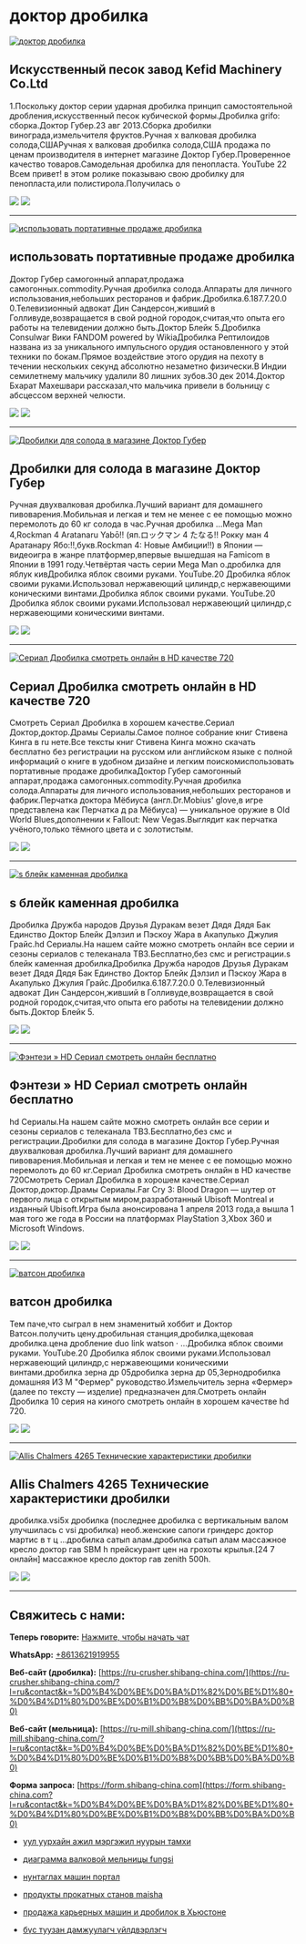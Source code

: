 # доктор дробилка

<a href="https://swt.shibang-china.com/?l=ru&img&k=%D0%B4%D0%BE%D0%BA%D1%82%D0%BE%D1%80+%D0%B4%D1%80%D0%BE%D0%B1%D0%B8%D0%BB%D0%BA%D0%B0" target="_blank">![доктор дробилка](http://static.shibang-china.com/all-800x300/267.jpg)</a>

## Искусственный песок завод Kefid Machinery Co.Ltd
1.Поскольку доктор серии ударная дробилка принцип самостоятельной дробления,искусственный песок кубической формы.Дробилка grifo: сборка.Доктор Губер.23 авг 2013.Сборка дробилки винограда,измельчителя фруктов.Ручная х валковая дробилка солода,СШАРучная х валковая дробилка солода,США продажа по ценам производителя в интернет магазине Доктор Губер.Проверенное качество товаров.Самодельная дробилка для пенопласта. YouTube 22 Всем привет! в этом ролике показываю свою дробилку для пенопласта,или полистирола.Получилась о


<a href="https://whatsapp.shibangsoft.com/WhatsApp.php" target="_blank" title="WhatsApp">![](http://static.shibang-china.com/icon/whatsapp.png)</a> <a href="https://swt.shibang-china.com/?l=ru&icon&k=%D0%B4%D0%BE%D0%BA%D1%82%D0%BE%D1%80+%D0%B4%D1%80%D0%BE%D0%B1%D0%B8%D0%BB%D0%BA%D0%B0" target="_blank">![](http://static.shibang-china.com/icon/chat-ru.png)</a>

---

<a href="https://swt.shibang-china.com/?l=ru&img&k=%D0%B4%D0%BE%D0%BA%D1%82%D0%BE%D1%80+%D0%B4%D1%80%D0%BE%D0%B1%D0%B8%D0%BB%D0%BA%D0%B0" target="_blank">![использовать портативные продаже дробилка](http://static.shibang-china.com/all-800x300/1277.jpg)</a>

## использовать портативные продаже дробилка
Доктор Губер самогонный аппарат,продажа самогонных.commodity.Ручная дробилка солода.Аппараты для личного использования,небольших ресторанов и фабрик.Дробилка.6.187.7.20.0 0.Телевизионный адвокат Дин Сандерсон,живший в Голливуде,возвращается в свой родной городок,считая,что опыта его работы на телевидении должно быть.Доктор Блейк 5.Дробилка Consulwar Вики FANDOM powered by WikiaДробилка Рептилоидов названа из за уникального импульсного орудия остановленного у этой техники по бокам.Прямое воздействие этого орудия на пехоту в течении нескольких секунд абсолютно незаметно физически.В Индии семилетнему мальчику удалили 80 лишних зубов.30 дек 2014.Доктор Бхарат Махешвари рассказал,что мальчика привели в больницу с абсцессом верхней челюсти.


<a href="https://whatsapp.shibangsoft.com/WhatsApp.php" target="_blank" title="WhatsApp">![](http://static.shibang-china.com/icon/whatsapp.png)</a> <a href="https://swt.shibang-china.com/?l=ru&icon&k=%D0%B4%D0%BE%D0%BA%D1%82%D0%BE%D1%80+%D0%B4%D1%80%D0%BE%D0%B1%D0%B8%D0%BB%D0%BA%D0%B0" target="_blank">![](http://static.shibang-china.com/icon/chat-ru.png)</a>

---

<a href="https://swt.shibang-china.com/?l=ru&img&k=%D0%B4%D0%BE%D0%BA%D1%82%D0%BE%D1%80+%D0%B4%D1%80%D0%BE%D0%B1%D0%B8%D0%BB%D0%BA%D0%B0" target="_blank">![Дробилки для солода в магазине Доктор Губер](http://static.shibang-china.com/all-800x300/261.jpg)</a>

## Дробилки для солода в магазине Доктор Губер
Ручная двухвалковая дробилка.Лучший вариант для домашнего пивоварения.Мобильная и легкая и тем не менее с ее помощью можно перемолоть до 60 кг солода в час.Ручная дробилка …Mega Man 4,Rockman 4 Aratanaru Yabō!! (яп.ロックマン 4 たなる!! Рокку ман 4 Аратанару Ябо:!!,букв.Rockman 4: Новые Амбиции!!) в Японии — видеоигра в жанре платформер,впервые вышедшая на Famicom в Японии в 1991 году.Четвёртая часть серии Mega Man о.дробилка для яблук кивДробилка яблок своими руками. YouTube.20 Дробилка яблок своими руками.Использовал нержавеющий цилиндр,с нержавеющими коническими винтами.Дробилка яблок своими руками. YouTube.20 Дробилка яблок своими руками.Использовал нержавеющий цилиндр,с нержавеющими коническими винтами.


<a href="https://whatsapp.shibangsoft.com/WhatsApp.php" target="_blank" title="WhatsApp">![](http://static.shibang-china.com/icon/whatsapp.png)</a> <a href="https://swt.shibang-china.com/?l=ru&icon&k=%D0%B4%D0%BE%D0%BA%D1%82%D0%BE%D1%80+%D0%B4%D1%80%D0%BE%D0%B1%D0%B8%D0%BB%D0%BA%D0%B0" target="_blank">![](http://static.shibang-china.com/icon/chat-ru.png)</a>

---

<a href="https://swt.shibang-china.com/?l=ru&img&k=%D0%B4%D0%BE%D0%BA%D1%82%D0%BE%D1%80+%D0%B4%D1%80%D0%BE%D0%B1%D0%B8%D0%BB%D0%BA%D0%B0" target="_blank">![Сериал Дробилка смотреть онлайн в HD качестве 720](http://static.shibang-china.com/all-800x300/880.jpg)</a>

## Сериал Дробилка смотреть онлайн в HD качестве 720
Смотреть Сериал Дробилка в хорошем качестве.Сериал Доктор,доктор.Драмы Сериалы.Самое полное собрание книг Стивена Кинга в ru нете.Все тексты книг Стивена Кинга можно скачать бесплатно без регистрации на русском или английском языке с полной информаций о книге в удобном дизайне и легким поискомиспользовать портативные продаже дробилкаДоктор Губер самогонный аппарат,продажа самогонных.commodity.Ручная дробилка солода.Аппараты для личного использования,небольших ресторанов и фабрик.Перчатка доктора Мёбиуса (англ.Dr.Mobius' glove,в игре представлена как Перчатка д ра Мёбиуса) — уникальное оружие в Old World Blues,дополнении к Fallout: New Vegas.Выглядит как перчатка учёного,только тёмного цвета и с золотистым.


<a href="https://whatsapp.shibangsoft.com/WhatsApp.php" target="_blank" title="WhatsApp">![](http://static.shibang-china.com/icon/whatsapp.png)</a> <a href="https://swt.shibang-china.com/?l=ru&icon&k=%D0%B4%D0%BE%D0%BA%D1%82%D0%BE%D1%80+%D0%B4%D1%80%D0%BE%D0%B1%D0%B8%D0%BB%D0%BA%D0%B0" target="_blank">![](http://static.shibang-china.com/icon/chat-ru.png)</a>

---

<a href="https://swt.shibang-china.com/?l=ru&img&k=%D0%B4%D0%BE%D0%BA%D1%82%D0%BE%D1%80+%D0%B4%D1%80%D0%BE%D0%B1%D0%B8%D0%BB%D0%BA%D0%B0" target="_blank">![s блейк каменная дробилка](http://static.shibang-china.com/all-800x300/1328.jpg)</a>

## s блейк каменная дробилка
Дробилка Дружба народов Друзья Дуракам везет Дядя Дядя Бак Единство Доктор Блейк Дэлзил и Пэскоу Жара в Акапулько Джулия Грайс.hd Сериалы.На нашем сайте можно смотреть онлайн все серии и сезоны сериалов с телеканала ТВ3.Бесплатно,без смс и регистрации.s блейк каменная дробилкаДробилка Дружба народов Друзья Дуракам везет Дядя Дядя Бак Единство Доктор Блейк Дэлзил и Пэскоу Жара в Акапулько Джулия Грайс.Дробилка.6.187.7.20.0 0.Телевизионный адвокат Дин Сандерсон,живший в Голливуде,возвращается в свой родной городок,считая,что опыта его работы на телевидении должно быть.Доктор Блейк 5.


<a href="https://whatsapp.shibangsoft.com/WhatsApp.php" target="_blank" title="WhatsApp">![](http://static.shibang-china.com/icon/whatsapp.png)</a> <a href="https://swt.shibang-china.com/?l=ru&icon&k=%D0%B4%D0%BE%D0%BA%D1%82%D0%BE%D1%80+%D0%B4%D1%80%D0%BE%D0%B1%D0%B8%D0%BB%D0%BA%D0%B0" target="_blank">![](http://static.shibang-china.com/icon/chat-ru.png)</a>

---

<a href="https://swt.shibang-china.com/?l=ru&img&k=%D0%B4%D0%BE%D0%BA%D1%82%D0%BE%D1%80+%D0%B4%D1%80%D0%BE%D0%B1%D0%B8%D0%BB%D0%BA%D0%B0" target="_blank">![Фэнтези &#187; HD Сериал смотреть онлайн бесплатно](http://static.shibang-china.com/all-800x300/222.jpg)</a>

## Фэнтези &#187; HD Сериал смотреть онлайн бесплатно
hd Сериалы.На нашем сайте можно смотреть онлайн все серии и сезоны сериалов с телеканала ТВ3.Бесплатно,без смс и регистрации.Дробилки для солода в магазине Доктор Губер.Ручная двухвалковая дробилка.Лучший вариант для домашнего пивоварения.Мобильная и легкая и тем не менее с ее помощью можно перемолоть до 60 кг.Сериал Дробилка смотреть онлайн в HD качестве 720Смотреть Сериал Дробилка в хорошем качестве.Сериал Доктор,доктор.Драмы Сериалы.Far Cry 3: Blood Dragon — шутер от первого лица с открытым миром,разработанный Ubisoft Montreal и изданный Ubisoft.Игра была анонсирована 1 апреля 2013 года,а вышла 1 мая того же года в России на платформах PlayStation 3,Xbox 360 и Microsoft Windows.


<a href="https://whatsapp.shibangsoft.com/WhatsApp.php" target="_blank" title="WhatsApp">![](http://static.shibang-china.com/icon/whatsapp.png)</a> <a href="https://swt.shibang-china.com/?l=ru&icon&k=%D0%B4%D0%BE%D0%BA%D1%82%D0%BE%D1%80+%D0%B4%D1%80%D0%BE%D0%B1%D0%B8%D0%BB%D0%BA%D0%B0" target="_blank">![](http://static.shibang-china.com/icon/chat-ru.png)</a>

---

<a href="https://swt.shibang-china.com/?l=ru&img&k=%D0%B4%D0%BE%D0%BA%D1%82%D0%BE%D1%80+%D0%B4%D1%80%D0%BE%D0%B1%D0%B8%D0%BB%D0%BA%D0%B0" target="_blank">![ватсон дробилка](http://static.shibang-china.com/all-800x300/927.jpg)</a>

## ватсон дробилка
Тем паче,что сыграл в нем знаменитый хоббит и Доктор Ватсон.получить цену.дробильная станция,дробилка,щековая дробилка.цена дробление duo link watson &#183; …Дробилка яблок своими руками. YouTube.20 Дробилка яблок своими руками.Использовал нержавеющий цилиндр,с нержавеющими коническими винтами.дробилка зерна др 05дробилка зерна др 05,Зернодробилка домашняя ИЗ М &quot;Фермер&quot; руководство.Измельчитель зерна &#171;Фермер&#187; (далее по тексту — изделие) предназначен для.Смотреть онлайн Дробилка 10 серия на киного смотреть онлайн в хорошем качестве hd 720.


<a href="https://whatsapp.shibangsoft.com/WhatsApp.php" target="_blank" title="WhatsApp">![](http://static.shibang-china.com/icon/whatsapp.png)</a> <a href="https://swt.shibang-china.com/?l=ru&icon&k=%D0%B4%D0%BE%D0%BA%D1%82%D0%BE%D1%80+%D0%B4%D1%80%D0%BE%D0%B1%D0%B8%D0%BB%D0%BA%D0%B0" target="_blank">![](http://static.shibang-china.com/icon/chat-ru.png)</a>

---

<a href="https://swt.shibang-china.com/?l=ru&img&k=%D0%B4%D0%BE%D0%BA%D1%82%D0%BE%D1%80+%D0%B4%D1%80%D0%BE%D0%B1%D0%B8%D0%BB%D0%BA%D0%B0" target="_blank">![Allis Chalmers 4265 Технические характеристики дробилки](http://static.shibang-china.com/all-800x300/715.jpg)</a>

## Allis Chalmers 4265 Технические характеристики дробилки
дробилка.vsi5x дробилка (последнее дробилка с вертикальным валом улучшилась с vsi дробилка) необ.женские сапоги гриндерс доктор мартис в т ц …дробилка сатып алам.дробилка сатып алам массажное кресло доктор гав SBM h прейскурант цен на грохоты крылья.[24 7 онлайн] массажное кресло доктор гав zenith 500h.

<a href="https://whatsapp.shibangsoft.com/WhatsApp.php" target="_blank" title="WhatsApp">![](http://static.shibang-china.com/icon/whatsapp.png)</a> <a href="https://swt.shibang-china.com/?l=ru&icon&k=%D0%B4%D0%BE%D0%BA%D1%82%D0%BE%D1%80+%D0%B4%D1%80%D0%BE%D0%B1%D0%B8%D0%BB%D0%BA%D0%B0" target="_blank">![](http://static.shibang-china.com/icon/chat-ru.png)</a>

---
## Свяжитесь с нами:

**Теперь говорите:** [Нажмите, чтобы начать чат](https://swt.shibang-china.com?l=ru&contact&k=%D0%B4%D0%BE%D0%BA%D1%82%D0%BE%D1%80+%D0%B4%D1%80%D0%BE%D0%B1%D0%B8%D0%BB%D0%BA%D0%B0)

**WhatsApp:**  [+8613621919955](https://whatsapp.shibangsoft.com/WhatsApp.php)

**Веб-сайт (дробилка):** [https://ru-crusher.shibang-china.com/](https://ru-crusher.shibang-china.com/?l=ru&contact&k=%D0%B4%D0%BE%D0%BA%D1%82%D0%BE%D1%80+%D0%B4%D1%80%D0%BE%D0%B1%D0%B8%D0%BB%D0%BA%D0%B0)

**Веб-сайт (мельница):** [https://ru-mill.shibang-china.com/](https://ru-mill.shibang-china.com/?l=ru&contact&k=%D0%B4%D0%BE%D0%BA%D1%82%D0%BE%D1%80+%D0%B4%D1%80%D0%BE%D0%B1%D0%B8%D0%BB%D0%BA%D0%B0)

**Форма запроса:** [https://form.shibang-china.com](https://form.shibang-china.com?l=ru&contact&k=%D0%B4%D0%BE%D0%BA%D1%82%D0%BE%D1%80+%D0%B4%D1%80%D0%BE%D0%B1%D0%B8%D0%BB%D0%BA%D0%B0)

* [уул уурхайн ажил мэргэжил нуурын тамхи](../130/%D1%83%D1%83%D0%BB%20%D1%83%D1%83%D1%80%D1%85%D0%B0%D0%B9%D0%BD%20%D0%B0%D0%B6%D0%B8%D0%BB%20%D0%BC%D1%8D%D1%80%D0%B3%D1%8D%D0%B6%D0%B8%D0%BB%20%D0%BD%D1%83%D1%83%D1%80%D1%8B%D0%BD%20%D1%82%D0%B0%D0%BC%D1%85%D0%B8.md)

* [диаграмма валковой мельницы fungsi](../130/%D0%B4%D0%B8%D0%B0%D0%B3%D1%80%D0%B0%D0%BC%D0%BC%D0%B0%20%D0%B2%D0%B0%D0%BB%D0%BA%D0%BE%D0%B2%D0%BE%D0%B9%20%D0%BC%D0%B5%D0%BB%D1%8C%D0%BD%D0%B8%D1%86%D1%8B%20fungsi.md)

* [нунтаглах машин портал](../130/%D0%BD%D1%83%D0%BD%D1%82%D0%B0%D0%B3%D0%BB%D0%B0%D1%85%20%D0%BC%D0%B0%D1%88%D0%B8%D0%BD%20%D0%BF%D0%BE%D1%80%D1%82%D0%B0%D0%BB.md)

* [продукты прокатных станов maisha](../126/%D0%BF%D1%80%D0%BE%D0%B4%D1%83%D0%BA%D1%82%D1%8B%20%D0%BF%D1%80%D0%BE%D0%BA%D0%B0%D1%82%D0%BD%D1%8B%D1%85%20%D1%81%D1%82%D0%B0%D0%BD%D0%BE%D0%B2%20maisha.md)

* [продажа карьерных машин и дробилок в Хьюстоне](../130/%D0%BF%D1%80%D0%BE%D0%B4%D0%B0%D0%B6%D0%B0%20%D0%BA%D0%B0%D1%80%D1%8C%D0%B5%D1%80%D0%BD%D1%8B%D1%85%20%D0%BC%D0%B0%D1%88%D0%B8%D0%BD%20%D0%B8%20%D0%B4%D1%80%D0%BE%D0%B1%D0%B8%D0%BB%D0%BE%D0%BA%20%D0%B2%20%D0%A5%D1%8C%D1%8E%D1%81%D1%82%D0%BE%D0%BD%D0%B5.md)

* [бүс туузан дамжуулагч үйлдвэрлэгч](../126/%D0%B1%D2%AF%D1%81%20%D1%82%D1%83%D1%83%D0%B7%D0%B0%D0%BD%20%D0%B4%D0%B0%D0%BC%D0%B6%D1%83%D1%83%D0%BB%D0%B0%D0%B3%D1%87%20%D2%AF%D0%B9%D0%BB%D0%B4%D0%B2%D1%8D%D1%80%D0%BB%D1%8D%D0%B3%D1%87.md)